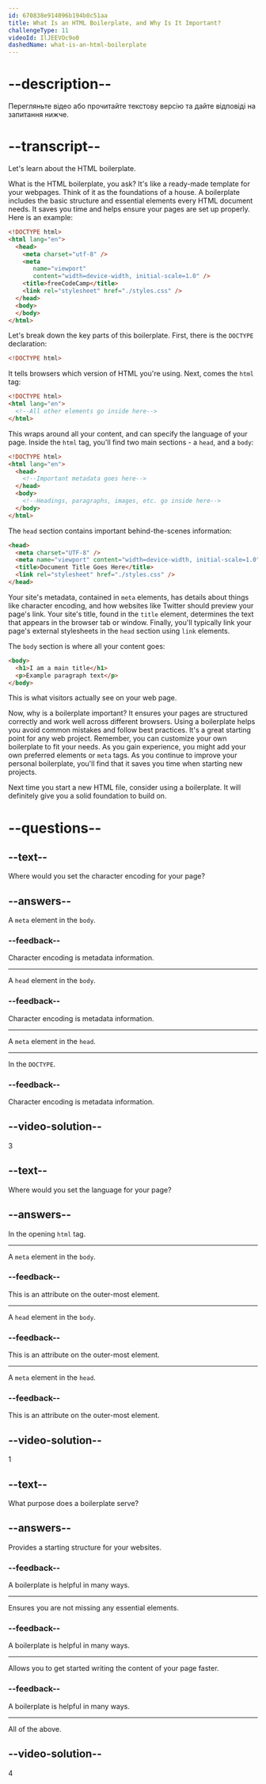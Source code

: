 ```yaml
---
id: 670838e914096b194b0c51aa
title: What Is an HTML Boilerplate, and Why Is It Important?
challengeType: 11
videoId: IlJEEVOc9o0
dashedName: what-is-an-html-boilerplate
---
```


# --description--

Перегляньте відео або прочитайте текстову версію та дайте відповіді на запитання нижче.

# --transcript--

Let's learn about the HTML boilerplate.

What is the HTML boilerplate, you ask? It's like a ready-made template for your webpages. Think of it as the foundations of a house. A boilerplate includes the basic structure and essential elements every HTML document needs. It saves you time and helps ensure your pages are set up properly. Here is an example:

```html
<!DOCTYPE html>
<html lang="en">
  <head>
    <meta charset="utf-8" />
    <meta
       name="viewport"
       content="width=device-width, initial-scale=1.0" />
    <title>freeCodeCamp</title>
    <link rel="stylesheet" href="./styles.css" />
  </head>
  <body>
  </body>
</html>
```

Let's break down the key parts of this boilerplate. First, there is the `DOCTYPE` declaration:

```html
<!DOCTYPE html>
```

It tells browsers which version of HTML you're using. Next, comes the `html` tag:

```html
<!DOCTYPE html>
<html lang="en">
  <!--All other elements go inside here-->
</html>
```

This wraps around all your content, and can specify the language of your page. Inside the `html` tag, you'll find two main sections - a `head`, and a `body`:

```html
<!DOCTYPE html>
<html lang="en">
  <head>
    <!--Important metadata goes here-->
  </head>
  <body>
    <!--Headings, paragraphs, images, etc. go inside here-->
  </body>
</html>
```

The `head` section contains important behind-the-scenes information:

```html
<head>
  <meta charset="UTF-8" />
  <meta name="viewport" content="width=device-width, initial-scale=1.0" />
  <title>Document Title Goes Here</title>
  <link rel="stylesheet" href="./styles.css" />
</head>
```

Your site's metadata, contained in `meta` elements, has details about things like character encoding, and how websites like Twitter should preview your page's link. Your site's title, found in the `title` element, determines the text that appears in the browser tab or window. Finally, you'll typically link your page's external stylesheets in the `head` section using `link` elements.

The `body` section is where all your content goes:

```html
<body>
  <h1>I am a main title</h1>
  <p>Example paragraph text</p>
</body>
```

This is what visitors actually see on your web page.

Now, why is a boilerplate important? It ensures your pages are structured correctly and work well across different browsers. Using a boilerplate helps you avoid common mistakes and follow best practices. It's a great starting point for any web project. Remember, you can customize your own boilerplate to fit your needs. As you gain experience, you might add your own preferred elements or `meta` tags. As you continue to improve your personal boilerplate, you'll find that it saves you time when starting new projects.

Next time you start a new HTML file, consider using a boilerplate. It will definitely give you a solid foundation to build on.

# --questions--

## --text--

Where would you set the character encoding for your page?

## --answers--

A `meta` element in the `body`.

### --feedback--

Character encoding is metadata information.

---

A `head` element in the `body`.

### --feedback--

Character encoding is metadata information.

---

A `meta` element in the `head`.

---

In the `DOCTYPE`.

### --feedback--

Character encoding is metadata information.

## --video-solution--

3

## --text--

Where would you set the language for your page?

## --answers--

In the opening `html` tag.

---

A `meta` element in the `body`.

### --feedback--

This is an attribute on the outer-most element.

---

A `head` element in the `body`.

### --feedback--

This is an attribute on the outer-most element.

---

A `meta` element in the `head`.

### --feedback--

This is an attribute on the outer-most element.

## --video-solution--

1

## --text--

What purpose does a boilerplate serve?

## --answers--

Provides a starting structure for your websites.

### --feedback--

A boilerplate is helpful in many ways.

---

Ensures you are not missing any essential elements.

### --feedback--

A boilerplate is helpful in many ways.

---

Allows you to get started writing the content of your page faster.

### --feedback--

A boilerplate is helpful in many ways.

---

All of the above.

## --video-solution--

4
